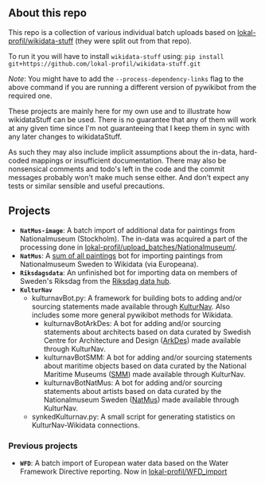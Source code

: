 ## About this repo
This repo is a collection of various individual batch uploads based on
[lokal-profil/wikidata-stuff](https://github.com/lokal-profil/wikidata-stuff)
(they were split out from that repo).

To run it you will have to install `wikidata-stuff` using:
`pip install git+https://github.com/lokal-profil/wikidata-stuff.git`

*Note*: You might have to add the `--process-dependency-links` flag to the above
command if you are running a different version of pywikibot from the required one.


These projects are mainly here for my own use and to illustrate how wikidataStuff
can be used. There is no guarantee that any of them will work at any given time
since I'm not guaranteeing that I keep them in sync with any later changes to
wikidataStuff.

As such they may also include implicit assumptions about the in-data, hard-coded
mappings or insufficient documentation. There may also be nonsensical comments
and todo's left in the code and the commit messages probably won't make much
sense either. And don't expect any tests or similar sensible and useful
precautions.

## Projects
* **`NatMus-image`**: A batch import of additional data for paintings from
  Nationalmuseum (Stockholm). The in-data was acquired a part of the processing
  done in [lokal-profil/upload_batches/Nationalmuseum/](https://github.com/lokal-profil/upload_batches/tree/master/Nationalmuseum).
* **`NatMus`**: A [sum of all paintings](http://www.wikidata.org/wiki/Wikidata:WikiProject_sum_of_all_paintings)
  bot for importing paintings from Nationalmuseum Sweden to Wikidata (via
  Europeana).
* **`Riksdagsdata`**: An unfinished bot for importing data on members of Sweden's
  Riksdag from the [Riksdag data hub](http://data.riksdagen.se/).
* **`KulturNav`**
  * kulturnavBot.py: A framework for building bots to adding and/or
    sourcing statements made available through [KulturNav](http://kulturnav.org/).
    Also includes some more general pywikibot methods for Wikidata.
    * kulturnavBotArkDes: A bot for adding and/or sourcing statements about
      architects based on data curated by Swedish Centre for Architecture and
      Design ([ArkDes](http://www.arkdes.se/)) made available through KulturNav.
    * kulturnavBotSMM: A bot for adding and/or sourcing statements about
      maritime objects based on data curated by the National Maritime Museums
      ([SMM](http://www.maritima.se/)) made available through KulturNav.
    * kulturnavBotNatMus: A bot for adding and/or sourcing statements about
      artists based on data curated by the Nationalmuseum Sweden
      ([NatMus](http://www.nationalmuseum.se/)) made available through KulturNav.
  * synkedKulturnav.py: A small script for generating statistics on
    KulturNav-Wikidata connections.

### Previous projects
* **`WFD`**: A batch import of European water data based on the Water Framework
  Directive reporting. Now in [lokal-profil/WFD_import](https://github.com/lokal-profil/WFD_import)
